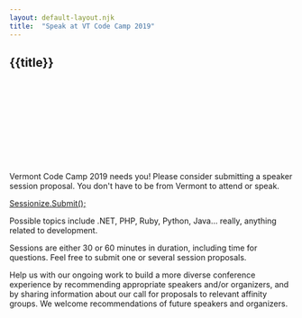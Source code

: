```yaml
---
layout: default-layout.njk
title:  "Speak at VT Code Camp 2019"
---
```



<section class="main" >
<div class="section-content">   

# {{title}}

<div class="landing-image">
    <svg xmlns="http://www.w3.org/2000/svg"  
         xmlns:xlink="http://www.w3.org/1999/xlink"
         aria-label="Woman at a podium">
        <use xlink:href="/assets/undraw-sprites.svg#candidate"></use>
    </svg>
</div>

Vermont Code Camp 2019 needs you! Please consider submitting a speaker session proposal. You don't have to be from Vermont to attend or speak. 

<a href="https://sessionize.com/vermont-code-camp-2019/" class="code cta">
    Sessionize.Submit<span class="text-muted" aria-hidden="true">();</span>
</a>

Possible topics include .NET, PHP, Ruby, Python, Java&hellip; really, anything related to development.

Sessions are either 30 or 60 minutes in duration, including time for questions. Feel free to submit one or several session proposals.

Help us with our ongoing work to build a more diverse conference experience by recommending appropriate speakers and/or organizers, and by sharing information about our call for proposals to relevant affinity groups. We welcome recommendations of future speakers and organizers.

</div>
</section>